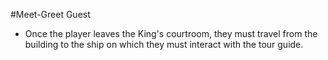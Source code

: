 #Meet-Greet Guest
* Once the player leaves the King's courtroom, they must travel from the building to the ship on which they must interact with the tour guide.
